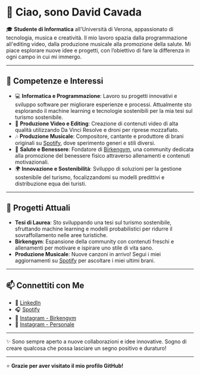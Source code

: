 # 👋 Ciao, sono David Cavada

🎓 **Studente di Informatica** all'Università di Verona, appassionato di tecnologia, musica e creatività. Il mio lavoro spazia dalla programmazione all'editing video, dalla produzione musicale alla promozione della salute. Mi piace esplorare nuove idee e progetti, con l’obiettivo di fare la differenza in ogni campo in cui mi immergo.

---

## 🌟 Competenze e Interessi

- 💻 **Informatica e Programmazione**: Lavoro su progetti innovativi e sviluppo software per migliorare esperienze e processi. Attualmente sto esplorando il machine learning e tecnologie sostenibili per la mia tesi sul turismo sostenibile.
- 🎥 **Produzione Video e Editing**: Creazione di contenuti video di alta qualità utilizzando Da Vinci Resolve e droni per riprese mozzafiato.
- 🎶 **Produzione Musicale**: Compositore, cantante e produttore di brani originali su [Spotify](https://open.spotify.com/intl-it/artist/5gTU0lzJr7CIOP44O8vZRn), dove sperimento generi e stili diversi.
- 💪 **Salute e Benessere**: Fondatore di [Birkengym](https://www.instagram.com/birkengym), una community dedicata alla promozione del benessere fisico attraverso allenamenti e contenuti motivazionali.
- 🌍 **Innovazione e Sostenibilità**: Sviluppo di soluzioni per la gestione sostenibile del turismo, focalizzandomi su modelli predittivi e distribuzione equa dei turisti.

---

## 🚀 Progetti Attuali
- **Tesi di Laurea**: Sto sviluppando una tesi sul turismo sostenibile, sfruttando machine learning e modelli probabilistici per ridurre il sovraffollamento nelle aree turistiche.
- **Birkengym**: Espansione della community con contenuti freschi e allenamenti per motivare e ispirare uno stile di vita sano.
- **Produzione Musicale**: Nuove canzoni in arrivo! Segui i miei aggiornamenti su [Spotify](https://open.spotify.com/intl-it/artist/5gTU0lzJr7CIOP44O8vZRn) per ascoltare i miei ultimi brani.

---

## 📫 Connettiti con Me

- 💼 [LinkedIn](https://www.linkedin.com/in/david-cavada-b64657218/)
- 🎧 [Spotify](https://open.spotify.com/intl-it/artist/5gTU0lzJr7CIOP44O8vZRn)
- 📸 [Instagram - Birkengym](https://www.instagram.com/birkengym)
- 📸 [Instagram - Personale](https://www.instagram.com/david.cavada/)

---

✨ Sono sempre aperto a nuove collaborazioni e idee innovative. Sogno di creare qualcosa che possa lasciare un segno positivo e duraturo!

---

⭐ **Grazie per aver visitato il mio profilo GitHub!**
